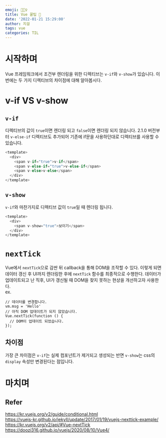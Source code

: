 ```yaml
---
emoji: 🤷🏻‍♀️
title: Vue 꿀팁 🍯 
date: '2022-01-21 15:29:00'
author: 지걸
tags: vue
categories: TIL
---
```

# 시작하며
Vue 프레임워크에서 조건부 렌더링을 위한 디렉티브는 `v-if`와 `v-show`가 있습니다. 이번에는 두 가지 디렉티브의 차이점에 대해 알아봅시다.

# v-if VS v-show
## `v-if`
디렉티브의 값이 `true`이면 렌더링 되고 `false`이면 렌더링 되지 않습니다. 2.1.0 버전부터 `v-else-if` 디렉티브도 추가되어 기존에 if문을 사용하던대로 디렉티브를 사용할 수 있습니다.

```javascript
<template>
  <div>
    <span v-if="true">v-if</span>
    <span v-else-if="true">v-else-if</span>
    <span v-else>v-else</span>
  </div>
</template>
```

## `v-show`
`v-if`와 마찬가지로 디렉티브 값이 `true`일 때 렌더링 됩니다.
```javascript
<template>
  <div>
    <span v-show="true">보이기</span>
  </div>
</template>
```

# `nextTick`
Vue에서 `nextTick`으로 감싼 뒤 callback을 통해 DOM을 조작할 수 있다. 이렇게 되면 데이터 갱신 후 UI까지 렌더링한 후에 `nextTick` 함수를 최종적으로 수행한다. 데이터가 업데이트되고 난 직후,
UI가 갱신될 때 DOM을 찾지 못하는 현상을 개선하고자 사용한다.  
ex.
```vue
// 데이터를 변경합니다.
vm.msg = 'Hello'
// 아직 DOM 업데이트가 되지 않았습니다.
Vue.nextTick(function () {
  // DOM이 업데이트 되었습니다.
});
```

## 차이점
가장 큰 차이점은 `v-if`는 실제 컴포넌트가 제거되고 생성되는 반면 `v-show`는 css의 `display` 속성만 변경된다는 점입니다.

# 마치며
## Refer
https://kr.vuejs.org/v2/guide/conditional.html  
https://vuejs-kr.github.io/jekyll/update/2017/01/19/vuejs-nexttick-example/  
https://kr.vuejs.org/v2/api/#Vue-nextTick  
https://doozi316.github.io/vuejs/2020/08/10/Vue4/